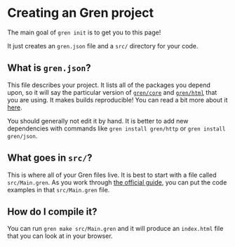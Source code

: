 # Creating an Gren project

The main goal of `gren init` is to get you to this page!

It just creates an `gren.json` file and a `src/` directory for your code.


## What is `gren.json`?

This file describes your project. It lists all of the packages you depend upon, so it will say the particular version of [`gren/core`](https://package.gren-lang.org/packages/gren/core/latest/) and [`gren/html`](https://package.gren-lang.org/packages/gren/html/latest/) that you are using. It makes builds reproducible! You can read a bit more about it [here](https://github.com/gren/compiler/blob/master/docs/gren.json/application.md).

You should generally not edit it by hand. It is better to add new dependencies with commands like `gren install gren/http` or `gren install gren/json`.


## What goes in `src/`?

This is where all of your Gren files live. It is best to start with a file called `src/Main.gren`. As you work through [the official guide](https://gren-lang.org/learn), you can put the code examples in that `src/Main.gren` file.


## How do I compile it?

You can run `gren make src/Main.gren` and it will produce an `index.html` file that you can look at in your browser.
